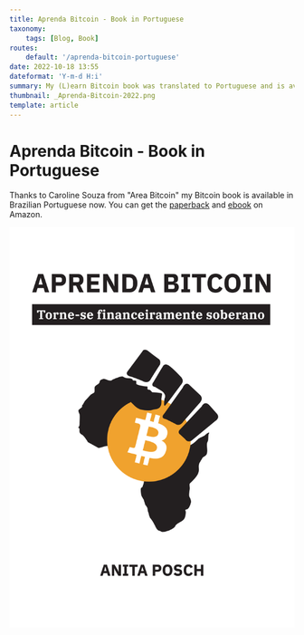 ```yaml
---
title: Aprenda Bitcoin - Book in Portuguese
taxonomy:
    tags: [Blog, Book]
routes:
    default: '/aprenda-bitcoin-portuguese'
date: 2022-10-18 13:55
dateformat: 'Y-m-d H:i'
summary: My (L)earn Bitcoin book was translated to Portuguese and is available for purchase now.
thumbnail: _Aprenda-Bitcoin-2022.png
template: article
---
```


# Aprenda Bitcoin - Book in Portuguese

Thanks to Caroline Souza from "Area Bitcoin" my Bitcoin book is available in Brazilian Portuguese now. You can get the [paperback](https://geni.us/learnbitcoin-pt) and [ebook](https://geni.us/learnbitcoin-pt-e) on Amazon.

![(L)earn Bitcoin book is available in Portuguese (Brazil)](_Aprenda-Bitcoin-2022.png)

